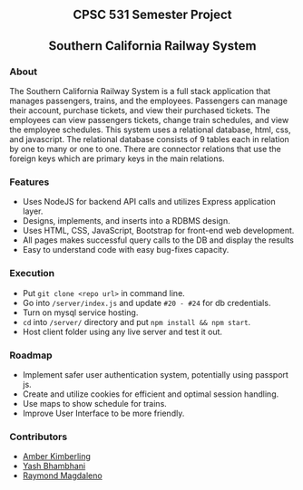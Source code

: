 ## <div align="center">CPSC 531 Semester Project</div>
## <div align="center">Southern California Railway System</div>

### About 
The Southern California Railway System is a full stack application that manages passengers, trains, and the employees. Passengers can manage their account, purchase tickets, and view their purchased tickets. The employees can view passengers tickets, change train schedules, and view the employee schedules. This system uses a relational database, html, css, and javascript. The relational database consists of 9 tables each in relation by one to many or  one to one. There are connector relations that use the foreign keys which are primary keys in the main relations.

### Features
- Uses NodeJS for backend API calls and utilizes Express application layer.
- Designs, implements, and inserts into a RDBMS design. 
- Uses HTML, CSS, JavaScript, Bootstrap for front-end web development.
- All pages makes successful query calls to the DB and display the results  
- Easy to understand code with easy bug-fixes capacity.

### Execution
- Put `git clone <repo url>` in command line.
- Go into `/server/index.js` and update `#20 - #24` for db credentials.
- Turn on mysql service hosting.
- `cd` into `/server/` directory and put `npm install && npm start`.
- Host client folder using any live server and test it out. 

### Roadmap
- Implement safer user authentication system, potentially using passport js.
- Create and utilize cookies for efficient and optimal session handling.
- Use maps to show schedule for trains.
- Improve User Interface to be more friendly. 

### Contributors
- [Amber Kimberling](https://github.com/)
- [Yash Bhambhani](https://yash-b.github.io)
- [Raymond Magdaleno](https://github.com/)
